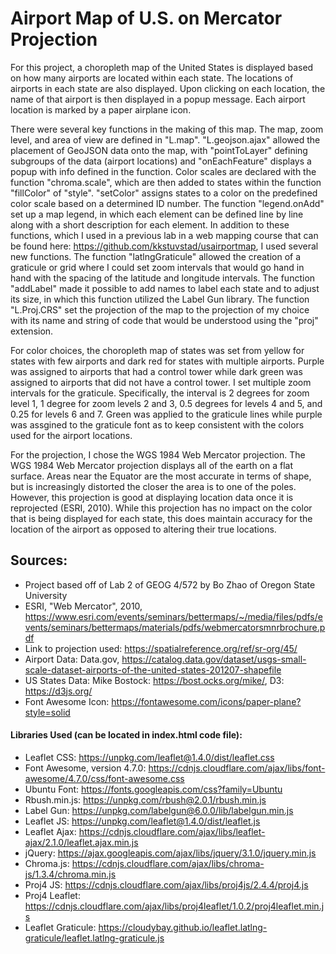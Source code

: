 # Airport Map of U.S. on Mercator Projection

For this project, a choropleth map of the United States is displayed based on how many airports are located within each state. The locations of airports in each state are also displayed. Upon clicking on each location, the name of that airport is then displayed in a popup message. Each airport location is marked by a paper airplane icon.

There were several key functions in the making of this map. The map, zoom level, and area of view are defined in "L.map". "L.geojson.ajax" allowed the placement of GeoJSON data onto the map, with "pointToLayer" defining subgroups of the data (airport locations) and "onEachFeature" displays a popup with info defined in the function. Color scales are declared with the function "chroma.scale", which are then added to states within the function "fillColor" of "style". "setColor" assigns states to a color on the predefined color scale based on a determined ID number. The function "legend.onAdd" set up a map legend, in which each element can be defined line by line along with a short description for each element. In addition to these functions, which I used in a previous lab in a web mapping course that can be found here: https://github.com/kkstuvstad/usairportmap, I used several new functions. The function "latlngGraticule" allowed the creation of a graticule or grid where I could set zoom intervals that would go hand in hand with the spacing of the latitude and longitude intervals. The function "addLabel" made it possible to add names to label each state and to adjust its size, in which this function utilized the Label Gun library. The function "L.Proj.CRS" set the projection of the map to the projection of my choice with its name and string of code that would be understood using the "proj" extension. 

For color choices, the choropleth map of states was set from yellow for states with few airports and dark red for states with multiple airports. Purple was assigned to airports that had a control tower while dark green was assigned to airports that did not have a control tower. I set multiple zoom intervals for the graticule. Specifically, the interval is 2 degrees for zoom level 1, 1 degree for zoom levels 2 and 3, 0.5 degrees for levels 4 and 5, and 0.25 for levels 6 and 7. Green was applied to the graticule lines while purple was assgined to the graticule font as to keep consistent with the colors used for the airport locations. 

For the projection, I chose the WGS 1984 Web Mercator projection. The WGS 1984 Web Mercator projection displays all of the earth on a flat surface. Areas near the Equator are the most accurate in terms of shape, but is increasingly distorted the closer the area is to one of the poles. However, this projection is good at displaying location data once it is reprojected (ESRI, 2010). While this projection has no impact on the color that is being displayed for each state, this does maintain accuracy for the location of the airport as opposed to altering their true locations.

## Sources:
* Project based off of Lab 2 of GEOG 4/572 by Bo Zhao of Oregon State University
* ESRI, "Web Mercator", 2010, https://www.esri.com/events/seminars/bettermaps/~/media/files/pdfs/events/seminars/bettermaps/materials/pdfs/webmercatorsmnrbrochure.pdf
* Link to projection used: https://spatialreference.org/ref/sr-org/45/
* Airport Data: Data.gov, https://catalog.data.gov/dataset/usgs-small-scale-dataset-airports-of-the-united-states-201207-shapefile
* US States Data: Mike Bostock: https://bost.ocks.org/mike/, D3: https://d3js.org/
* Font Awesome Icon: https://fontawesome.com/icons/paper-plane?style=solid
#### Libraries Used (can be located in index.html code file):
* Leaflet CSS: https://unpkg.com/leaflet@1.4.0/dist/leaflet.css
* Font Awesome, version 4.7.0: https://cdnjs.cloudflare.com/ajax/libs/font-awesome/4.7.0/css/font-awesome.css
* Ubuntu Font: https://fonts.googleapis.com/css?family=Ubuntu
* Rbush.min.js: https://unpkg.com/rbush@2.0.1/rbush.min.js
* Label Gun: https://unpkg.com/labelgun@6.0.0/lib/labelgun.min.js
* Leaflet JS: https://unpkg.com/leaflet@1.4.0/dist/leaflet.js
* Leaflet Ajax: https://cdnjs.cloudflare.com/ajax/libs/leaflet-ajax/2.1.0/leaflet.ajax.min.js
* jQuery: https://ajax.googleapis.com/ajax/libs/jquery/3.1.0/jquery.min.js
* Chroma.js: https://cdnjs.cloudflare.com/ajax/libs/chroma-js/1.3.4/chroma.min.js
* Proj4 JS: https://cdnjs.cloudflare.com/ajax/libs/proj4js/2.4.4/proj4.js
* Proj4 Leaflet: https://cdnjs.cloudflare.com/ajax/libs/proj4leaflet/1.0.2/proj4leaflet.min.js
* Leaflet Graticule: https://cloudybay.github.io/leaflet.latlng-graticule/leaflet.latlng-graticule.js

